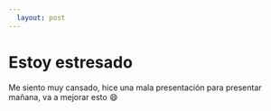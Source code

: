 ```yaml
---
  layout: post
---
```


# Estoy estresado
Me siento muy cansado, hice una mala presentación para presentar mañana, va a mejorar esto :smile:
